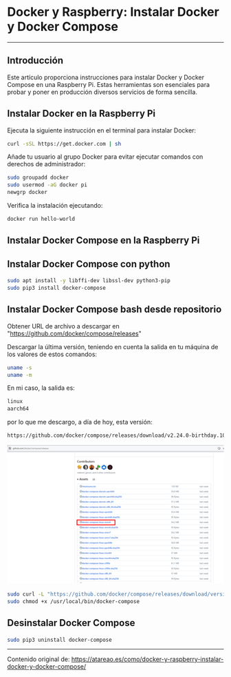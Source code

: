 # Docker y Raspberry: Instalar Docker y Docker Compose

---

## Introducción

Este artículo proporciona instrucciones para instalar Docker y Docker Compose en una Raspberry Pi. Estas herramientas son esenciales para probar y poner en producción diversos servicios de forma sencilla.

## Instalar Docker en la Raspberry Pi

Ejecuta la siguiente instrucción en el terminal para instalar Docker:

```bash
curl -sSL https://get.docker.com | sh
```

Añade tu usuario al grupo Docker para evitar ejecutar comandos con derechos de administrador:

```bash
sudo groupadd docker
sudo usermod -aG docker pi
newgrp docker
```

Verifica la instalación ejecutando:

```bash
docker run hello-world
```

## Instalar Docker Compose en la Raspberry Pi

## Instalar Docker Compose con python

```bash
sudo apt install -y libffi-dev libssl-dev python3-pip
sudo pip3 install docker-compose
```

## Instalar Docker Compose bash desde repositorio

Obtener URL de archivo a descargar en "https://github.com/docker/compose/releases"

Descargar la última versión, teniendo en cuenta la salida en tu máquina de los valores de estos comandos:

```bash
uname -s
uname -m
```

En mi caso, la salida es:

```bash
linux
aarch64
```
por lo que me descargo, a día de hoy, esta versión: 

```bash
https://github.com/docker/compose/releases/download/v2.24.0-birthday.10/docker-compose-linux-armv6
```
![Alt text](image.png)

```bash
sudo curl -L "https://github.com/docker/compose/releases/download/version/distribution/version" -o /usr/local/bin/docker-compose
sudo chmod +x /usr/local/bin/docker-compose
```

## Desinstalar Docker Compose

```bash
sudo pip3 uninstall docker-compose
```

---
Contenido original de: https://atareao.es/como/docker-y-raspberry-instalar-docker-y-docker-compose/